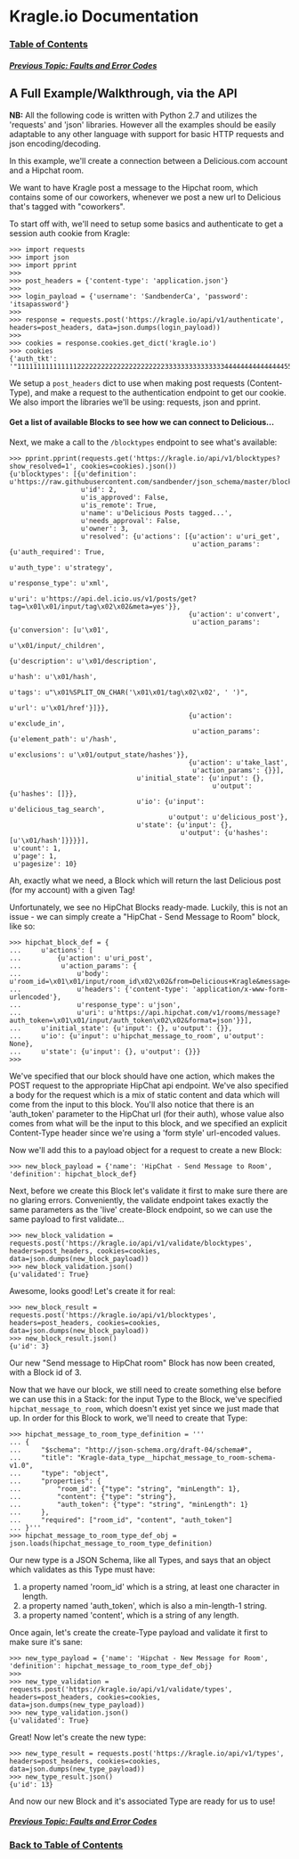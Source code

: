 # Kragle.io Documentation

### [Table of Contents](./README.md)

##### [Previous Topic: Faults and Error Codes](./API_Reference/Faults.md)

## A Full Example/Walkthrough, via the API

**NB:** All the following code is written with Python 2.7 and utilizes the 'requests' and 'json' libraries. However all the examples should be easily adaptable to any other language with support for basic HTTP requests and json encoding/decoding.

In this example, we'll create a connection between a Delicious.com account and a Hipchat room.

We want to have Kragle post a message to the Hipchat room, which contains some of our coworkers, whenever we post a new url to Delicious that's tagged with "coworkers".

To start off with, we'll need to setup some basics and authenticate to get a session auth cookie from Kragle:

```
>>> import requests
>>> import json
>>> import pprint
>>>
>>> post_headers = {'content-type': 'application.json'}
>>>
>>> login_payload = {'username': 'SandbenderCa', 'password': 'itsapassword'}
>>>
>>> response = requests.post('https://kragle.io/api/v1/authenticate', headers=post_headers, data=json.dumps(login_payload))
>>>
>>> cookies = response.cookies.get_dict('kragle.io')
>>> cookies
{'auth_tkt': '"11111111111111122222222222222222222223333333333333334444444444444445555555555555555666666666666666667777777777777788888888888888999990000!userid_type:int"'}
```

We setup a `post_headers` dict to use when making post requests (Content-Type), and make a request to the authentication endpoint to get our cookie. We also import the libraries we'll be using: requests, json and pprint.

#### Get a list of available Blocks to see how we can connect to Delicious...

Next, we make a call to the `/blocktypes` endpoint to see what's available:

```
>>> pprint.pprint(requests.get('https://kragle.io/api/v1/blocktypes?show_resolved=1', cookies=cookies).json())
{u'blocktypes': [{u'definition': u'https://raw.githubusercontent.com/sandbender/json_schema/master/block__delicious_tag_results_last.json',
                  u'id': 2,
                  u'is_approved': False,
                  u'is_remote': True,
                  u'name': u'Delicious Posts tagged...',
                  u'needs_approval': False,
                  u'owner': 3,
                  u'resolved': {u'actions': [{u'action': u'uri_get',
                                              u'action_params': {u'auth_required': True,
                                                                 u'auth_type': u'strategy',
                                                                 u'response_type': u'xml',
                                                                 u'uri': u'https://api.del.icio.us/v1/posts/get?tag=\x01\x01/input/tag\x02\x02&meta=yes'}},
                                             {u'action': u'convert',
                                              u'action_params': {u'conversion': [u'\x01',
                                                                                 u'\x01/input/_children',
                                                                                 {u'description': u'\x01/description',
                                                                                  u'hash': u'\x01/hash',
                                                                                  u'tags': u"\x01%SPLIT_ON_CHAR('\x01\x01/tag\x02\x02', ' ')",
                                                                                  u'url': u'\x01/href'}]}},
                                             {u'action': u'exclude_in',
                                              u'action_params': {u'element_path': u'/hash',
                                                                 u'exclusions': u'\x01/output_state/hashes'}},
                                             {u'action': u'take_last',
                                              u'action_params': {}}],
                                u'initial_state': {u'input': {},
                                                   u'output': {u'hashes': []}},
                                u'io': {u'input': u'delicious_tag_search',
                                        u'output': u'delicious_post'},
                                u'state': {u'input': {},
                                           u'output': {u'hashes': [u'\x01/hash']}}}}],
 u'count': 1,
 u'page': 1,
 u'pagesize': 10}
```

Ah, exactly what we need, a Block which will return the last Delicious post (for my account) with a given Tag!

Unfortunately, we see no HipChat Blocks ready-made. Luckily, this is not an issue - we can simply create a "HipChat - Send Message to Room" block, like so:

```
>>> hipchat_block_def = {
...     u'actions': [
...         {u'action': u'uri_post',
...          u'action_params': {
...              u'body': u'room_id=\x01\x01/input/room_id\x02\x02&from=Delicious+Kragle&message=\x01\x01%URLENCODE_PLUS(\x01\x01/input/content\x02\x02)\x02\x02',
...              u'headers': {'content-type': 'application/x-www-form-urlencoded'},
...              u'response_type': u'json',
...              u'uri': u'https://api.hipchat.com/v1/rooms/message?auth_token=\x01\x01/input/auth_token\x02\x02&format=json'}}],
...     u'initial_state': {u'input': {}, u'output': {}},
...     u'io': {u'input': u'hipchat_message_to_room', u'output': None},
...     u'state': {u'input': {}, u'output': {}}}
>>>
```

We've specified that our block should have one action, which makes the POST request to the appropriate HipChat api endpoint. We've also specified a body for the request which is a mix of static content and data which will come from the input to this block. You'll also notice that there is an 'auth_token' parameter to the HipChat url (for their auth), whose value also comes from what will be the input to this block, and we specified an explicit Content-Type header since we're using a 'form style' url-encoded values.

Now we'll add this to a payload object for a request to create a new Block:

```
>>> new_block_payload = {'name': 'HipChat - Send Message to Room', 'definition': hipchat_block_def}
```

Next, before we create this Block let's validate it first to make sure there are no glaring errors. Conveniently, the validate endpoint takes exactly the same parameters as the 'live' create-Block endpoint, so we can use the same payload to first validate...

```
>>> new_block_validation = requests.post('https://kragle.io/api/v1/validate/blocktypes', headers=post_headers, cookies=cookies, data=json.dumps(new_block_payload))
>>> new_block_validation.json()
{u'validated': True}
```

Awesome, looks good! Let's create it for real:

```
>>> new_block_result = requests.post('https://kragle.io/api/v1/blocktypes', headers=post_headers, cookies=cookies, data=json.dumps(new_block_payload))
>>> new_block_result.json()
{u'id': 3}
```

Our new "Send message to HipChat room" Block has now been created, with a Block id of 3.

Now that we have our block, we still need to create something else before we can use this in a Stack: for the input Type to the Block, we've specified `hipchat_message_to_room`, which doesn't exist yet since we just made that up. In order for this Block to work, we'll need to create that Type:

```
>>> hipchat_message_to_room_type_definition = '''
... {
...     "$schema": "http://json-schema.org/draft-04/schema#",
...     "title": "Kragle-data_type__hipchat_message_to_room-schema-v1.0",
...     "type": "object",
...     "properties": {
...         "room_id": {"type": "string", "minLength": 1},
...         "content": {"type": "string"},
...         "auth_token": {"type": "string", "minLength": 1}
...     },
...     "required": ["room_id", "content", "auth_token"]
... }'''
>>> hipchat_message_to_room_type_def_obj = json.loads(hipchat_message_to_room_type_definition)
```

Our new type is a JSON Schema, like all Types, and says that an object which validates as this Type must have:
1. a property named 'room_id' which is a string, at least one character in length.
1. a property named 'auth_token', which is also a min-length-1 string.
1. a property named 'content', which is a string of any length.

Once again, let's create the create-Type payload and validate it first to make sure it's sane:

```
>>> new_type_payload = {'name': 'Hipchat - New Message for Room', 'definition': hipchat_message_to_room_type_def_obj}
>>> 
>>> new_type_validation = requests.post('https://kragle.io/api/v1/validate/types', headers=post_headers, cookies=cookies, data=json.dumps(new_type_payload))
>>> new_type_validation.json()
{u'validated': True}
```

Great! Now let's create the new type:

```
>>> new_type_result = requests.post('https://kragle.io/api/v1/types', headers=post_headers, cookies=cookies, data=json.dumps(new_type_payload))
>>> new_type_result.json()
{u'id': 13}
```

And now our new Block and it's associated Type are ready for us to use!

##### [Previous Topic: Faults and Error Codes](./API_Reference/Faults.md)

### [Back to Table of Contents](./README.md)
